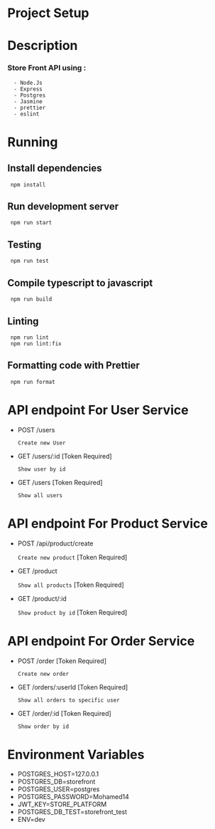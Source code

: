 # Project Setup

# Description

<h3> Store Front API using : </h3>

      - Node.Js
      - Express
      - Postgres
      - Jasmine
      - prettier
      - eslint

# Running

<h2> Install dependencies </h2>

     npm install

<h2> Run development server </h2>

     npm run start

<h2> Testing  </h2>

     npm run test

<h2> Compile typescript to javascript </h2>

     npm run build

<h2> Linting </h2>

     npm run lint
     npm run lint:fix

<h2> Formatting code with Prettier </h2>

     npm run format

# API endpoint For User Service

- POST /users

  `Create new User`

- GET /users/:id [Token Required]

  `Show user by id`

- GET /users [Token Required]

  `Show all users`

# API endpoint For Product Service

- POST /api/product/create

  `Create new product` [Token Required]

- GET /product

  `Show all products` [Token Required]

- GET /product/:id

  `Show product by id` [Token Required]

# API endpoint For Order Service

- POST /order [Token Required]

  `Create new order`

- GET /orders/:userId [Token Required]

  `Show all orders to specific user`

- GET /order/:id [Token Required]

  `Show order by id`

# Environment Variables

- POSTGRES_HOST=127.0.0.1
- POSTGRES_DB=storefront
- POSTGRES_USER=postgres
- POSTGRES_PASSWORD=Mohamed14
- JWT_KEY=STORE_PLATFORM
- POSTGRES_DB_TEST=storefront_test
- ENV=dev
